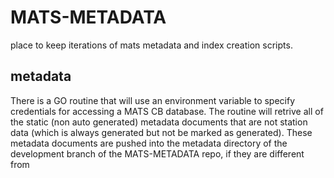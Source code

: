 # MATS-METADATA

place to keep iterations of mats metadata and index creation scripts.

## metadata

There is a GO routine that will use an environment variable to specify credentials for accessing a MATS CB database.
The routine will retrive all of the static (non auto generated) metadata documents that are not station data (which is always generated but not be marked as generated).
These metadata documents are pushed into the metadata directory of the development branch of the MATS-METADATA repo, if they are different
from 
